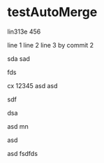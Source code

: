 # testAutoMerge


lin313e
456

line 1
line 2
line 3 by commit 2

sda
sad

fds

cx
12345
asd
asd

sdf

dsa

asd
mn

asd


asd
fsdfds
